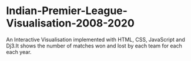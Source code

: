 # Indian-Premier-League-Visualisation-2008-2020
An Interactive Visualisation implemented with HTML, CSS, JavaScript and Dj3.It shows the number of matches won and lost by each team for each each year.
